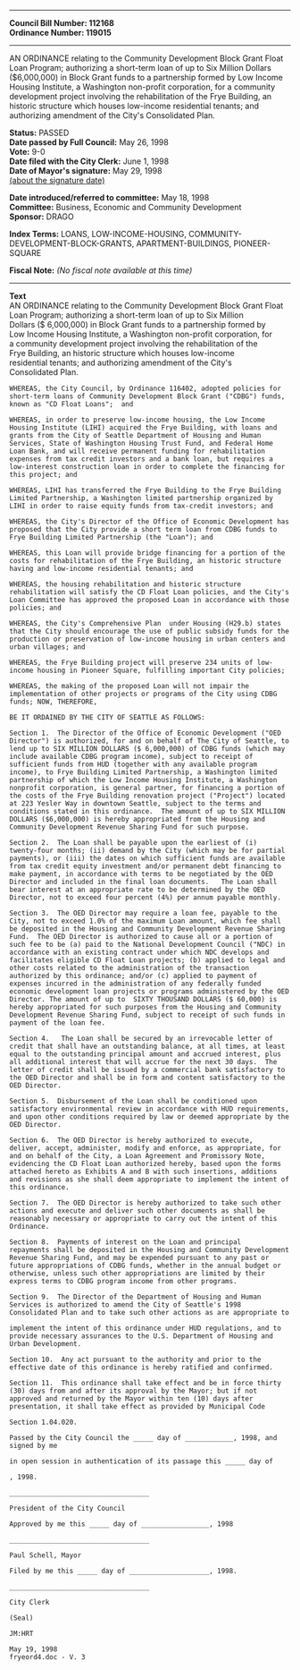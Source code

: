 * * * * *  
  
**Council Bill Number: [](#h0)[](#h2)112168**   
**Ordinance Number: 119015**  
  
* * * * *  
  
AN ORDINANCE relating to the Community Development Block Grant Float Loan Program; authorizing a short-term loan of up to Six Million Dollars ($6,000,000) in Block Grant funds to a partnership formed by Low Income Housing Institute, a Washington non-profit corporation, for a community development project involving the rehabilitation of the Frye Building, an historic structure which houses low-income residential tenants; and authorizing amendment of the City's Consolidated Plan.  
  
**Status:** PASSED   
**Date passed by Full Council:** May 26, 1998   
**Vote:** 9-0   
**Date filed with the City Clerk:** June 1, 1998   
**Date of Mayor's signature:** May 29, 1998   
[(about the signature date)](/~public/approvaldate.htm)   
  
  
**Date introduced/referred to committee:** May 18, 1998   
**Committee:** Business, Economic and Community Development   
**Sponsor:** DRAGO   
  
**Index Terms:** LOANS, LOW-INCOME-HOUSING, COMMUNITY-DEVELOPMENT-BLOCK-GRANTS, APARTMENT-BUILDINGS, PIONEER-SQUARE  
  
**Fiscal Note:** *(No fiscal note available at this time)*  
  
* * * * *  
  
**Text**  
    AN ORDINANCE relating to the Community Development Block Grant Float  
    Loan Program; authorizing a short-term loan of up to Six Million  
    Dollars ($ 6,000,000) in Block Grant funds to a partnership formed by  
    Low Income Housing Institute, a Washington non-profit corporation, for  
    a community development project involving the rehabilitation of the  
    Frye Building, an historic structure which houses low-income  
    residential tenants; and authorizing amendment of the City's  
    Consolidated Plan.  
  
    WHEREAS, the City Council, by Ordinance 116402, adopted policies for  
    short-term loans of Community Development Block Grant ("CDBG") funds,  
    known as "CD Float Loans";  and  
  
    WHEREAS, in order to preserve low-income housing, the Low Income  
    Housing Institute (LIHI) acquired the Frye Building, with loans and  
    grants from the City of Seattle Department of Housing and Human  
    Services, State of Washington Housing Trust Fund, and Federal Home  
    Loan Bank, and will receive permanent funding for rehabilitation  
    expenses from tax credit investors and a bank loan, but requires a  
    low-interest construction loan in order to complete the financing for  
    this project; and  
  
    WHEREAS, LIHI has transferred the Frye Building to the Frye Building  
    Limited Partnership, a Washington limited partnership organized by  
    LIHI in order to raise equity funds from tax-credit investors; and  
  
    WHEREAS, the City's Director of the Office of Economic Development has  
    proposed that the City provide a short term loan from CDBG funds to  
    Frye Building Limited Partnership (the "Loan"); and  
  
    WHEREAS, this Loan will provide bridge financing for a portion of the  
    costs for rehabilitation of the Frye Building, an historic structure  
    having and low-income residential tenants; and  
  
    WHEREAS, the housing rehabilitation and historic structure  
    rehabilitation will satisfy the CD Float Loan policies, and the City's  
    Loan Committee has approved the proposed Loan in accordance with those  
    policies; and  
  
    WHEREAS, the City's Comprehensive Plan  under Housing (H29.b) states  
    that the City should encourage the use of public subsidy funds for the  
    production or preservation of low-income housing in urban centers and  
    urban villages; and  
  
    WHEREAS, the Frye Building project will preserve 234 units of low-  
    income housing in Pioneer Square, fulfilling important City policies;  
  
    WHEREAS, the making of the proposed Loan will not impair the  
    implementation of other projects or programs of the City using CDBG  
    funds; NOW, THEREFORE,  
  
    BE IT ORDAINED BY THE CITY OF SEATTLE AS FOLLOWS:  
  
    Section 1.  The Director of the Office of Economic Development ("OED  
    Director") is authorized, for and on behalf of The City of Seattle, to  
    lend up to SIX MILLION DOLLARS ($ 6,000,000) of CDBG funds (which may  
    include available CDBG program income), subject to receipt of  
    sufficient funds from HUD (together with any available program  
    income), to Frye Building Limited Partnership, a Washington limited  
    partnership of which the Low Income Housing Institute, a Washington  
    nonprofit corporation, is general partner, for financing a portion of  
    the costs of the Frye Building renovation project ("Project") located  
    at 223 Yesler Way in downtown Seattle, subject to the terms and  
    conditions stated in this ordinance.  The amount of up to SIX MILLION  
    DOLLARS ($6,000,000) is hereby appropriated from the Housing and  
    Community Development Revenue Sharing Fund for such purpose.  
  
    Section 2.  The Loan shall be payable upon the earliest of (i)  
    twenty-four months; (ii) demand by the City (which may be for partial  
    payments), or (iii) the dates on which sufficient funds are available  
    from tax credit equity investment and/or permanent debt financing to  
    make payment, in accordance with terms to be negotiated by the OED  
    Director and included in the final loan documents.   The Loan shall  
    bear interest at an appropriate rate to be determined by the OED  
    Director, not to exceed four percent (4%) per annum payable monthly.  
  
    Section 3.  The OED Director may require a loan fee, payable to the  
    City, not to exceed 1.0% of the maximum Loan amount, which fee shall  
    be deposited in the Housing and Community Development Revenue Sharing  
    Fund.  The OED Director is authorized to cause all or a portion of  
    such fee to be (a) paid to the National Development Council ("NDC) in  
    accordance with an existing contract under which NDC develops and  
    facilitates eligible CD Float Loan projects; (b) applied to legal and  
    other costs related to the administration of the transaction  
    authorized by this ordinance; and/or (c) applied to payment of  
    expenses incurred in the administration of any federally funded  
    economic development loan projects or programs administered by the OED  
    Director. The amount of up to  SIXTY THOUSAND DOLLARS ($ 60,000) is  
    hereby appropriated for such purposes from the Housing and Community  
    Development Revenue Sharing Fund, subject to receipt of such funds in  
    payment of the loan fee.  
  
    Section 4.   The Loan shall be secured by an irrevocable letter of  
    credit that shall have an outstanding balance, at all times, at least  
    equal to the outstanding principal amount and accrued interest, plus  
    all additional interest that will accrue for the next 30 days.  The  
    letter of credit shall be issued by a commercial bank satisfactory to  
    the OED Director and shall be in form and content satisfactory to the  
    OED Director.  
  
    Section 5.  Disbursement of the Loan shall be conditioned upon  
    satisfactory environmental review in accordance with HUD requirements,  
    and upon other conditions required by law or deemed appropriate by the  
    OED Director.  
  
    Section 6.  The OED Director is hereby authorized to execute,  
    deliver, accept, administer, modify and enforce, as appropriate, for  
    and on behalf of the City, a Loan Agreement and Promissory Note,  
    evidencing the CD Float Loan authorized hereby, based upon the forms  
    attached hereto as Exhibits A and B with such insertions, additions  
    and revisions as she shall deem appropriate to implement the intent of  
    this ordinance.  
  
    Section 7.  The OED Director is hereby authorized to take such other  
    actions and execute and deliver such other documents as shall be  
    reasonably necessary or appropriate to carry out the intent of this  
    Ordinance.  
  
    Section 8.  Payments of interest on the Loan and principal  
    repayments shall be deposited in the Housing and Community Development  
    Revenue Sharing Fund, and may be expended pursuant to any past or  
    future appropriations of CDBG funds, whether in the annual budget or  
    otherwise, unless such other appropriations are limited by their  
    express terms to CDBG program income from other programs.  
  
    Section 9.  The Director of the Department of Housing and Human  
    Services is authorized to amend the City of Seattle's 1998  
    Consolidated Plan and to take such other actions as are appropriate to  
  
    implement the intent of this ordinance under HUD regulations, and to  
    provide necessary assurances to the U.S. Department of Housing and  
    Urban Development.  
  
    Section 10.  Any act pursuant to the authority and prior to the  
    effective date of this ordinance is hereby ratified and confirmed.  
  
    Section 11.  This ordinance shall take effect and be in force thirty  
    (30) days from and after its approval by the Mayor; but if not  
    approved and returned by the Mayor within ten (10) days after  
    presentation, it shall take effect as provided by Municipal Code  
  
    Section 1.04.020.  
  
    Passed by the City Council the _____ day of ____________, 1998, and  
    signed by me  
  
    in open session in authentication of its passage this _____ day of  
  
    , 1998.  
  
    ___________________________________  
  
    President of the City Council  
  
    Approved by me this _____ day of _________________, 1998  
  
    ___________________________________  
  
    Paul Schell, Mayor  
  
    Filed by me this _____ day of ____________________, 1998.  
  
    ___________________________________  
  
    City Clerk  
  
    (Seal)  
  
    JM:HRT  
  
    May 19, 1998  
    fryeord4.doc - V. 3  
